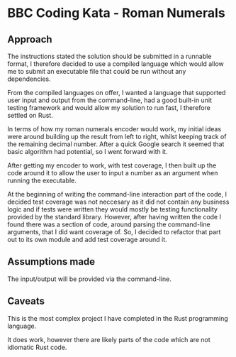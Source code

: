 # BBC Coding Kata - Roman Numerals

## Approach

The instructions stated the solution should be submitted in a runnable format, I therefore decided to use a compiled language which would allow me to submit an executable file that could be run without any dependencies.

From the compiled languages on offer, I wanted a language that supported user input and output from the command-line, had a good built-in unit testing framework and would allow my solution to run fast, I therefore settled on Rust.

In terms of how my roman numerals encoder would work, my initial ideas were around building up the result from left to right, whilst keeping track of the remaining decimal number. After a quick Google search it seemed that basic algorithm had potential, so I went forward with it.

After getting my encoder to work, with test coverage, I then built up the code around it to allow the user to input a number as an argument when running the executable.

At the beginning of writing the command-line interaction part of the code, I decided test coverage was not neccesary as it did not contain any business logic and if tests were written they would mostly be testing functionality provided by the standard library. However, after having written the code I found there was a section of code, around parsing the command-line arguments, that I did want coverage of. So, I decided to refactor that part out to its own module and add test coverage around it.

## Assumptions made

The input/output will be provided via the command-line.

## Caveats

This is the most complex project I have completed in the Rust programming language.

It does work, however there are likely parts of the code which are not idiomatic Rust code.
